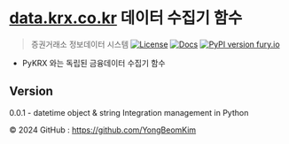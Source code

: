 # [data.krx.co.kr](http://data.krx.co.kr/contents/MDC/MAIN/main/index.cmd) 데이터 수집기 함수
> 증권거래소 정보데이터 시스템
[![License](http://img.shields.io/badge/license-MIT-brightgreen.svg?style=flat)](LICENSE)
[![Docs](https://img.shields.io/badge/docs-stable-blue.svg)](https://domschl.github.io/ml-indie-tools/index.html)
[![PyPI version fury.io](https://badge.fury.io/py/ml-indie-tools.svg)](https://pypi.python.org/pypi/ml-indie-tools/)


- PyKRX 와는 독립된 금융데이터 수집기 함수


## Version
0.0.1 - datetime object & string Integration management in Python

© 2024 GitHub : https://github.com/YongBeomKim
